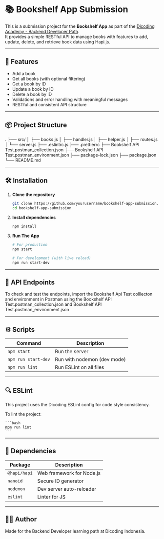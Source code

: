 # 📚 Bookshelf App Submission

This is a submission project for the **Bookshelf App** as part of the [Dicoding Academy - Backend Developer Path](https://www.dicoding.com/academies).  
It provides a simple RESTful API to manage books with features to add, update, delete, and retrieve book data using Hapi.js.

---

## 🚀 Features

- Add a book
- Get all books (with optional filtering)
- Get a book by ID
- Update a book by ID
- Delete a book by ID
- Validations and error handling with meaningful messages
- RESTful and consistent API structure

---

## 📦 Project Structure

.
├── src/
│ ├── books.js
│ ├── handler.js
│ ├── helper.js
│ ├── routes.js
│ └── server.js
├── .eslintrc.js
├── .prettierrc
├── Bookshelf API Test.postman_collection.json
├── Bookshelf API Test.postman_environment.json
├── package-lock.json
├── package.json
└── README.md

---

## 🛠️ Installation

1. **Clone the repository**

   ```bash
   git clone https://github.com/yourusername/bookshelf-app-submission.git
   cd bookshelf-app-submission

   ```

2. **Install dependencies**

   ```bash
   npm install

   ```

3. **Run The App**

   ```bash
   # For production
   npm start

   # For development (with live reload)
   npm run start-dev
   ```

---

## 🧪 API Endpoints

To check and test the endpoints, import the Bookshelf Api Test colllecton and environment in Postman using the Bookshelf API Test.postman_collection.json and Bookshelf API Test.postman_environment.json

---

## ⚙️ Scripts

| Command             | Description                 |
| ------------------- | --------------------------- |
| `npm start`         | Run the server              |
| `npm run start-dev` | Run with nodemon (dev mode) |
| `npm run lint`      | Run ESLint on all files     |

---

## 🔍 ESLint

This project uses the Dicoding ESLint config for code style consistency.

To lint the project:

    ```bash
    npm run lint
    ```

---

## 📎 Dependencies

| Package      | Description               |
| ------------ | ------------------------- |
| `@hapi/hapi` | Web framework for Node.js |
| `nanoid`     | Secure ID generator       |
| `nodemon`    | Dev server auto-reloader  |
| `eslint`     | Linter for JS             |

---

## 👨‍💻 Author

Made for the Backend Developer learning path at Dicoding Indonesia.
